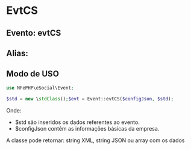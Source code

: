 # EvtCS

## Evento: evtCS

## Alias: 


## Modo de USO

```php
use NFePHP\eSocial\Event;

$std = new \stdClass();$evt = Event::evtCS($configJson, $std);
```

Onde:
- $std são inseridos os dados referentes ao evento.
- $configJson contêm as informações básicas da empresa.

A classe pode retornar: string XML, string JSON ou array com os dados
